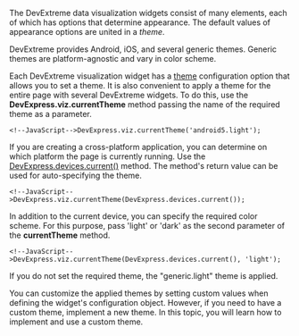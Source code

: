 The DevExtreme data visualization widgets consist of many elements, each of which has options that determine appearance. The default values of appearance options are united in a <i>theme</i>.

DevExtreme provides Android, iOS, and several generic themes. Generic themes are platform-agnostic and vary in color scheme.

Each DevExtreme visualization widget has a [theme](/api-reference/20%20Data%20Visualization%20Widgets/BaseWidget/1%20Configuration/theme.md '/Documentation/ApiReference/Data_Visualization_Widgets/dxChart/Configuration/#theme') configuration option that allows you to set a theme. It is also convenient to apply a theme for the entire page with several DevExtreme widgets. To do this, use the **DevExpress.viz.currentTheme** method passing the name of the required theme as a parameter.

    <!--JavaScript-->DevExpress.viz.currentTheme('android5.light');

If you are creating a cross-platform application, you can determine on which platform the page is currently running. Use the [DevExpress.devices.current()](/api-reference/50%20Common/utils/devices/3%20Methods/current().md '/Documentation/ApiReference/Common/Utils/devices/Methods/#current') method. The method's return value can be used for auto-specifying the theme.

    <!--JavaScript-->DevExpress.viz.currentTheme(DevExpress.devices.current());

In addition to the current device, you can specify the required color scheme. For this purpose, pass 'light' or 'dark' as the second parameter of the **currentTheme** method.

    <!--JavaScript-->DevExpress.viz.currentTheme(DevExpress.devices.current(), 'light');

If you do not set the required theme, the "generic.light" theme is applied.

You can customize the applied themes by setting custom values when defining the widget's configuration object. However, if you need to have a custom theme, implement a new theme. In this topic, you will learn how to implement and use a custom theme.
